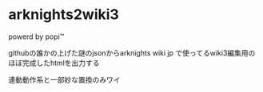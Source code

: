 # arknights2wiki3
powerd by popi™

githubの誰かの上げた謎のjsonからarknights wiki jp で使ってるwiki3編集用のほぼ完成したhtmlを出力する

連動動作系と一部妙な置換のみワイ
